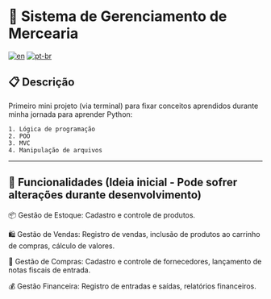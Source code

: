 # 🛒 Sistema de Gerenciamento de Mercearia
[![en](https://img.shields.io/badge/lang-en-red.svg)](README.md)
[![pt-br](https://img.shields.io/badge/lang-pt--br-green.svg)](README.pt-br.md)

## 📋 Descrição

Primeiro mini projeto (via terminal) para fixar conceitos aprendidos durante minha jornada para aprender Python:

    1. Lógica de programação
    2. POO 
    3. MVC
    4. Manipulação de arquivos

----

## 🌟 Funcionalidades (Ideia inicial - Pode sofrer alterações durante desenvolvimento)

📦 Gestão de Estoque: Cadastro e controle de produtos.

🛍️ Gestão de Vendas: Registro de vendas, inclusão de produtos ao carrinho de compras, cálculo de valores.

📑 Gestão de Compras: Cadastro e controle de fornecedores, lançamento de notas fiscais de entrada.

💰 Gestão Financeira: Registro de entradas e saídas, relatórios financeiros.
